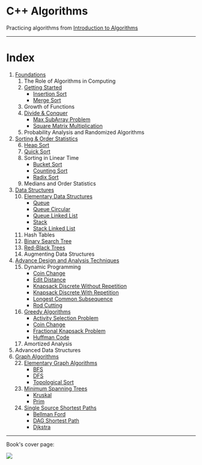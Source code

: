 # C++ Algorithms

Practicing algorithms from [Introduction to Algorithms](https://en.wikipedia.org/wiki/Introduction_to_Algorithms "Wikipedia : Introduction to Algorithms")

----

# Index
<ol>
    <li>
        <a href="./1_Foundations">Foundations</a>
        <ol type="1" start="1">
            <li>The Role of Algorithms in Computing</li>
            <li>
                <a href="./1_Foundations/2_Getting_Started">Getting Started</a>
                    <ul>
                        <li>
                            <a href="./1_Foundations/2_Getting_Started/Insertion_Sort.cpp">Insertion Sort</a>
                        </li>
                        <li>
                            <a href="./1_Foundations/2_Getting_Started/Merge_Sort.cpp">Merge Sort</a>
                        </li>
                    </ul>
            </li>
            <li>Growth of Functions</li>
            <li>
                <a href="./1_Foundations/4_Divide_And_Conquer">Divide & Conquer</a>
                <ul>
                    <li>
                        <a href="./1_Foundations/4_Divide_And_Conquer/Max_SubArray_Problem.cpp">Max SubArray Problem</a>
                    </li>
                    <li>
                        <a href="./1_Foundations/4_Divide_And_Conquer/Square_Matrix_Multiplication.cpp">Square Matrix Multiplication</a>
                    </li>
                </ul>
            </li>
            <li>Probability Analysis and Randomized Algorithms</li>
        </ol>
    </li>
    <li>
        <a href="./2_Sorting_and_Order_Statistics">Sorting & Order Statistics</a>
        <ol type="1" start="6">
            <li>
                <a href="./2_Sorting_and_Order_Statistics/Heap_Sort.cpp">Heap Sort</a>
            </li>
            <li>
                <a href="./2_Sorting_and_Order_Statistics/Quick_Sort.cpp">Quick Sort</a>
            </li>
            <li>
                Sorting in Linear Time
                <ul>
                    <li>
                        <a href="./2_Sorting_and_Order_Statistics/Bucket_sort.cpp">Bucket Sort</a>
                    </li>
                    <li>
                        <a href="./2_Sorting_and_Order_Statistics/Counting_Sort.cpp">Counting Sort</a>
                    </li>
                    <li>
                        <a href="./2_Sorting_and_Order_Statistics/Radix_Sort.cpp">Radix Sort</a>
                    </li>
                </ul>
            </li>
            <li>Medians and Order Statistics</li>
        </ol>
    </li>
    <li>
        <a href="./3_Data_Structures">Data Structures</a>
        <ol type="1" start="10">
            <li>
                <a href="./3_Data_Structures/10_Elementary_Data_Structures">Elementary Data Structures</a>
                <ul>
                    <li>
                        <a href="./3_Data_Structures/10_Elementary_Data_Structures/Queue.cpp">Queue</a>
                    </li>
                    <li>
                        <a href="./3_Data_Structures/10_Elementary_Data_Structures/Queue_Circular.cpp">Queue Circular</a>
                    </li>
                    <li>
                        <a href="./3_Data_Structures/10_Elementary_Data_Structures/Queue_LL.cpp">Queue Linked List</a>
                    </li>
                    <li>
                        <a href="./3_Data_Structures/10_Elementary_Data_Structures/Stack.cpp">Stack</a>
                    </li>
                    <li>
                        <a href="./3_Data_Structures/10_Elementary_Data_Structures/Stack_LL.cpp">Stack Linked List</a>
                    </li>
                </ul>
            </li>
            <li>Hash Tables</li>
            <li>
                <a href="./3_Data_Structures/12_Binary_Search_Tree/Binary_Search_Tree.cpp">Binary Search Tree</a>
            </li>
            <li>
                <a href="./3_Data_Structures/13_Red-Black_Trees/Red-Black_Trees.cpp">Red-Black Trees</a>
            </li>
            <li>Augmenting Data Structures</li>
        </ol>
    </li>
    <li>
        <a href="./4_Advanced_Design_and_Analysis_Techniques">Advance Design and Analysis Techniques</a>
        <ol type="1" start="15">
            <li>
                <a name="./4_Advanced_Design_and_Analysis_Techniques/15_Dynamic_Programming">Dynamic Programming</a>
                <ul>
                    <li>
                        <a href="./4_Advanced_Design_and_Analysis_Techniques/15_Dynamic_Programming/Coin_Change.cpp">Coin Change</a>
                    </li>
                    <li>
                        <a href="./4_Advanced_Design_and_Analysis_Techniques/15_Dynamic_Programming/Edit_Distance.cpp">Edit Distance</a>
                    </li>
                    <li>
                        <a href="./4_Advanced_Design_and_Analysis_Techniques/15_Dynamic_Programming/Knapsack_Discrete_Without_Repetition.cpp">Knapsack Discrete Without Repetition</a>
                    </li>
                    <li>
                        <a href="./4_Advanced_Design_and_Analysis_Techniques/15_Dynamic_Programming/Knapsack_Discrete_With_Repetition.cpp">Knapsack Discrete With Repetition</a>
                    </li>
                    <li>
                        <a href="./4_Advanced_Design_and_Analysis_Techniques/15_Dynamic_Programming/Longest_Common_Subsequence.cpp">Longest Common Subsequence</a>
                    </li>
                    <li>
                        <a href="./4_Advanced_Design_and_Analysis_Techniques/15_Dynamic_Programming/Rod_Cutting.cpp">Rod Cutting</a>
                    </li>
                </ul>
            </li>
            <li>
                <a href="./4_Advanced_Design_and_Analysis_Techniques/16_Greedy_Algorithms">Greedy Algorithms</a>
                <ul>
                    <li>
                        <a href="./4_Advanced_Design_and_Analysis_Techniques/16_Greedy_Algorithms/Activity_Selection_Problem.cpp">Activity Selection Problem</a>
                    </li>
                    <li>
                        <a href="./4_Advanced_Design_and_Analysis_Techniques/16_Greedy_Algorithms/Coin_Change.cpp">Coin Change</a>
                    </li>
                    <li>
                        <a href="./4_Advanced_Design_and_Analysis_Techniques/16_Greedy_Algorithms/Fractional_Knapsack_Problem.cpp">Fractional Knapsack Problem</a>
                    </li>
                    <li>
                        <a href="./4_Advanced_Design_and_Analysis_Techniques/16_Greedy_Algorithms/Huffman_Code.cpp">Huffman Code</a>
                    </li>
                </ul>
            </li>
            <li>Amortized Analysis</li>
        </ol>
    </li>
    <li>Advanced Data Structures</li>
    <li>
        <a href="./6_Graph_Algorithms">Graph Algorithms</a>
        <ol type="1" start="22">
            <li>
                <a href="./6_Graph_Algorithms/22_Elementary_Graph_Algorithms">Elementary Graph Algorithms</a>
                <ul>
                    <li>
                        <a href="./6_Graph_Algorithms/22_Elementary_Graph_Algorithms/BFS.cpp">BFS</a>
                    </li>
                    <li>
                        <a href="./6_Graph_Algorithms/22_Elementary_Graph_Algorithms/DFS.cpp">DFS</a>
                    </li>
                    <li>
                        <a href="./6_Graph_Algorithms/22_Elementary_Graph_Algorithms/Topological_Sort.cpp">Topological Sort</a>
                    </li>
                </ul>
            </li>
            <li>
                <a href="./6_Graph_Algorithms/23_Minimum_Spanning_Trees">Minimum Spanning Trees</a>
                    <ul>
                        <li>
                            <a href="./6_Graph_Algorithms/23_Minimum_Spanning_Trees/Kruskal.cpp">Kruskal</a>
                        </li>
                        <li>
                            <a href="./6_Graph_Algorithms/23_Minimum_Spanning_Trees/Prim.cpp">Prim</a>
                        </li>
                    </ul>
            </li>
            <li>
                <a href="./6_Graph_Algorithms/24_Single_Source_Shortest_Paths">Single Source Shortest Paths</a>
                <ul>
                    <li>
                        <a href="./6_Graph_Algorithms/24_Single_Source_Shortest_Paths/Bellman_Ford.cpp">Bellman Ford</a>
                    </li>
                    <li>
                        <a href="./6_Graph_Algorithms/24_Single_Source_Shortest_Paths/DAG_Shortest_Path.cpp">DAG Shortest Path</a>
                    </li>
                    <li>
                        <a href="./6_Graph_Algorithms/24_Single_Source_Shortest_Paths/Djkstra.cpp">Djkstra</a>
                    </li>
                </ul>
            </li>
        </ol>
    </li>
</ol>

----

Book's cover page:

![](https://upload.wikimedia.org/wikipedia/en/4/41/Clrs3.jpeg)
